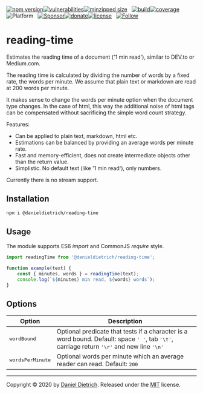 [![npm version](https://img.shields.io/npm/v/@danieldietrich/reading-time?logo=npm&style=flat-square)](https://www.npmjs.com/package/@danieldietrich/reading-time/)[![vulnerabilities](https://img.shields.io/snyk/vulnerabilities/npm/@danieldietrich/reading-time?style=flat-square)](https://snyk.io/test/npm/@danieldietrich/reading-time)[![minzipped size](https://img.shields.io/bundlephobia/minzip/@danieldietrich/reading-time?style=flat-square)](https://bundlephobia.com/result?p=@danieldietrich/reading-time@latest)
&nbsp;
[![build](https://img.shields.io/travis/danieldietrich/reading-time?logo=github&style=flat-square)](https://travis-ci.org/danieldietrich/reading-time/)[![coverage](https://img.shields.io/codecov/c/github/danieldietrich/reading-time?style=flat-square)](https://codecov.io/gh/danieldietrich/reading-time/)
&nbsp;
![Platform](https://img.shields.io/badge/platform-Node%20v10%20+%20Browser%20%28ES6%2fES2015%29-decc47?logo=TypeScript&style=flat-square)
&nbsp;
[![Sponsor](https://img.shields.io/badge/GitHub-💖Sponsors-b5b7b9?logo=github&style=flat-square)](https://github.com/sponsors/danieldietrich)[![donate](https://img.shields.io/badge/Donate-PayPal-blue.svg?style=flat-square)](https://paypal.me/danieldietrich13)[![license](https://img.shields.io/github/license/danieldietrich/reading-time?style=flat-square)](https://opensource.org/licenses/MIT/)
&nbsp;
[![Follow](https://img.shields.io/twitter/follow/danieldietrich?label=Follow&style=social)](https://twitter.com/danieldietrich/)

# reading-time

Estimates the reading time of a document ('1 min read'), similar to DEV.to or Medium.com.

The reading time is calculated by dividing the number of words by a fixed rate, the words per minute. We assume that plain text or markdown are read at 200 words per minute.

It makes sense to change the words per minute option when the document type changes. In the case of html, this way the additional noise of html tags can be compensated without sacrificing the simple word count strategy.

Features:

* Can be applied to plain text, markdown, html etc.
* Estimations can be balanced by providing an average words per minute rate.
* Fast and memory-efficient, does not create intermediate objects other than the return value.
* Simplistic. No default text (like '1 min read'), only numbers.

Currently there is no stream support.

## Installation

```bash
npm i @danieldietrich/reading-time
```

## Usage

The module supports ES6 _import_ and CommonJS _require_ style.

```ts
import readingTime from '@danieldietrich/reading-time';

function example(text) {
    const { minutes, words } = readingTime(text);
    console.log(`${minutes} min read, ${words} words`);
}
```

## Options

| Option | Description |
| -- | -- |
| <tt>wordBound</tt> | Optional predicate that tests if a character is a word bound. Default: space <tt>' '</tt>, tab <tt>'\t'</tt>, carriage return <tt>'\r'</tt> and new line <tt>'\n'</tt> |
| <tt>wordsPerMinute</tt> | Optional words per minute which an average reader can read. Default: <tt>200</tt> |

---

Copyright &copy; 2020 by [Daniel Dietrich](cafebab3@gmail.com). Released under the [MIT](https://opensource.org/licenses/MIT/) license.
